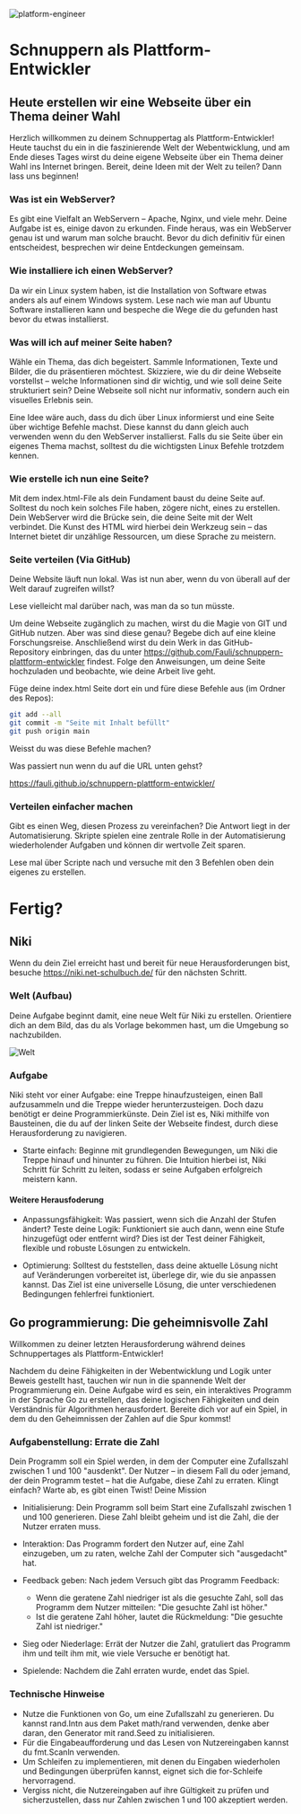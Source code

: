 ![platform-engineer](platform-engineer.webp)

# Schnuppern als Plattform-Entwickler

## Heute erstellen wir eine Webseite über ein Thema deiner Wahl

Herzlich willkommen zu deinem Schnuppertag als Plattform-Entwickler! Heute tauchst du ein in die faszinierende Welt der Webentwicklung, und am Ende dieses Tages wirst du deine eigene Webseite über ein Thema deiner Wahl ins Internet bringen. Bereit, deine Ideen mit der Welt zu teilen? Dann lass uns beginnen!


### Was ist ein WebServer?

Es gibt eine Vielfalt an WebServern – Apache, Nginx, und viele mehr. Deine Aufgabe ist es, einige davon zu erkunden. Finde heraus, was ein WebServer genau ist und warum man solche braucht. Bevor du dich definitiv für einen entscheidest, besprechen wir deine Entdeckungen gemeinsam.


### Wie installiere ich einen WebServer?

Da wir ein Linux system haben, ist die Installation von Software etwas anders als auf einem Windows system. Lese nach wie man auf Ubuntu Software installieren kann und bespeche die Wege die du gefunden hast bevor du etwas installierst.

### Was will ich auf meiner Seite haben?

Wähle ein Thema, das dich begeistert. Sammle Informationen, Texte und Bilder, die du präsentieren möchtest. Skizziere, wie du dir deine Webseite vorstellst – welche Informationen sind dir wichtig, und wie soll deine Seite strukturiert sein? Deine Webseite soll nicht nur informativ, sondern auch ein visuelles Erlebnis sein.

Eine Idee wäre auch, dass du dich über Linux informierst und eine Seite über wichtige Befehle machst. Diese kannst du dann gleich auch verwenden wenn du den WebServer installierst. Falls du sie Seite über ein eigenes Thema machst, solltest du die wichtigsten Linux Befehle trotzdem kennen.

### Wie erstelle ich nun eine Seite?

Mit dem index.html-File als dein Fundament baust du deine Seite auf. Solltest du noch kein solches File haben, zögere nicht, eines zu erstellen. Dein WebServer wird die Brücke sein, die deine Seite mit der Welt verbindet. Die Kunst des HTML wird hierbei dein Werkzeug sein – das Internet bietet dir unzählige Ressourcen, um diese Sprache zu meistern.


### Seite verteilen (Via GitHub)

Deine Website läuft nun lokal. Was ist nun aber, wenn du von überall auf der Welt darauf zugreifen willst?

Lese vielleicht mal darüber nach, was man da so tun müsste.

Um deine Webseite zugänglich zu machen, wirst du die Magie von GIT und GitHub nutzen. Aber was sind diese genau? Begebe dich auf eine kleine Forschungsreise. Anschließend wirst du dein Werk in das GitHub-Repository einbringen, das du unter https://github.com/Fauli/schnuppern-plattform-entwickler findest. Folge den Anweisungen, um deine Seite hochzuladen und beobachte, wie deine Arbeit live geht.

Füge deine index.html Seite dort ein und füre diese Befehle aus (im Ordner des Repos):

```bash
git add --all
git commit -m "Seite mit Inhalt befüllt"
git push origin main
```

Weisst du was diese Befehle machen?

Was passiert nun wenn du auf die URL unten gehst?

https://fauli.github.io/schnuppern-plattform-entwickler/

### Verteilen einfacher machen

Gibt es einen Weg, diesen Prozess zu vereinfachen? Die Antwort liegt in der Automatisierung. Skripte spielen eine zentrale Rolle in der Automatisierung wiederholender Aufgaben und können dir wertvolle Zeit sparen.

Lese mal über Scripte nach und versuche mit den 3 Befehlen oben dein eigenes zu erstellen.

# Fertig?

## Niki

Wenn du dein Ziel erreicht hast und bereit für neue Herausforderungen bist, besuche https://niki.net-schulbuch.de/ für den nächsten Schritt.

### Welt (Aufbau) 

Deine Aufgabe beginnt damit, eine neue Welt für Niki zu erstellen. Orientiere dich an dem Bild, das du als Vorlage bekommen hast, um die Umgebung so  nachzubilden.

![Welt](niki-welt.png)

### Aufgabe

Niki steht vor einer Aufgabe: eine Treppe hinaufzusteigen, einen Ball aufzusammeln und die Treppe wieder herunterzusteigen. Doch dazu benötigt er deine Programmierkünste. Dein Ziel ist es, Niki mithilfe von Bausteinen, die du auf der linken Seite der Webseite findest, durch diese Herausforderung zu navigieren.

* Starte einfach: Beginne mit grundlegenden Bewegungen, um Niki die Treppe hinauf und hinunter zu führen. Die Intuition hierbei ist, Niki Schritt für Schritt zu leiten, sodass er seine Aufgaben erfolgreich meistern kann.

#### Weitere Herausfoderung

* Anpassungsfähigkeit: Was passiert, wenn sich die Anzahl der Stufen ändert? Teste deine Logik: Funktioniert sie auch dann, wenn eine Stufe hinzugefügt oder entfernt wird? Dies ist der Test deiner Fähigkeit, flexible und robuste Lösungen zu entwickeln.

* Optimierung: Solltest du feststellen, dass deine aktuelle Lösung nicht auf Veränderungen vorbereitet ist, überlege dir, wie du sie anpassen kannst. Das Ziel ist eine universelle Lösung, die unter verschiedenen Bedingungen fehlerfrei funktioniert.

## Go programmierung: Die geheimnisvolle Zahl

Willkommen zu deiner letzten Herausforderung während deines Schnuppertages als Plattform-Entwickler!

Nachdem du deine Fähigkeiten in der Webentwicklung und Logik unter Beweis gestellt hast, tauchen wir nun in die spannende Welt der Programmierung ein. Deine Aufgabe wird es sein, ein interaktives Programm in der Sprache Go zu erstellen, das deine logischen Fähigkeiten und dein Verständnis für Algorithmen herausfordert. Bereite dich vor auf ein Spiel, in dem du den Geheimnissen der Zahlen auf die Spur kommst!

### Aufgabenstellung: Errate die Zahl

Dein Programm soll ein  Spiel werden, in dem der Computer eine Zufallszahl zwischen 1 und 100 "ausdenkt". Der Nutzer – in diesem Fall du oder jemand, der dein Programm testet – hat die Aufgabe, diese Zahl zu erraten. Klingt einfach? Warte ab, es gibt einen Twist!
Deine Mission

* Initialisierung: Dein Programm soll beim Start eine Zufallszahl zwischen 1 und 100 generieren. Diese Zahl bleibt geheim und ist die Zahl, die der Nutzer erraten muss.

* Interaktion: Das Programm fordert den Nutzer auf, eine Zahl einzugeben, um zu raten, welche Zahl der Computer sich "ausgedacht" hat.

* Feedback geben: Nach jedem Versuch gibt das Programm Feedback:
    * Wenn die geratene Zahl niedriger ist als die gesuchte Zahl, soll das Programm dem Nutzer mitteilen: "Die gesuchte Zahl ist höher."
    * Ist die geratene Zahl höher, lautet die Rückmeldung: "Die gesuchte Zahl ist niedriger."

* Sieg oder Niederlage: Errät der Nutzer die Zahl, gratuliert das Programm ihm und teilt ihm mit, wie viele Versuche er benötigt hat.

* Spielende: Nachdem die Zahl erraten wurde, endet das Spiel.

 ### Technische Hinweise

* Nutze die Funktionen von Go, um eine Zufallszahl zu generieren. Du kannst rand.Intn aus dem Paket math/rand verwenden, denke aber daran, den Generator mit rand.Seed zu initialisieren.
* Für die Eingabeaufforderung und das Lesen von Nutzereingaben kannst du fmt.Scanln verwenden.
* Um Schleifen zu implementieren, mit denen du Eingaben wiederholen und Bedingungen überprüfen kannst, eignet sich die for-Schleife hervorragend.
* Vergiss nicht, die Nutzereingaben auf ihre Gültigkeit zu prüfen und sicherzustellen, dass nur Zahlen zwischen 1 und 100 akzeptiert werden.
